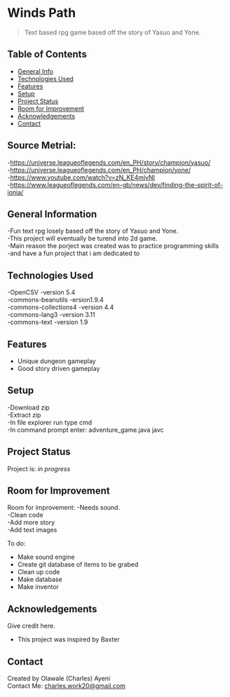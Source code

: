 # Winds Path
> Text based rpg game based off the story of Yasuo and Yone.

## Table of Contents
* [General Info](#general-information)
* [Technologies Used](#technologies-used)
* [Features](#features)
* [Setup](#setup)
* [Project Status](#project-status)
* [Room for Improvement](#room-for-improvement)
* [Acknowledgements](#acknowledgements)
* [Contact](#contact)



## Source Metrial:
-https://universe.leagueoflegends.com/en_PH/story/champion/yasuo/  
-https://universe.leagueoflegends.com/en_PH/champion/yone/  
-https://www.youtube.com/watch?v=zN_KE4mjvNI  
-https://www.leagueoflegends.com/en-gb/news/dev/finding-the-spirit-of-ionia/  

## General Information
-Fun text rpg losely based off the story of Yasuo and Yone.  
-This project will eventually be turend into 2d game.  
-Main reason the porject was created was to practice programming skills  
-and have a fun project that i am dedicated to  

## Technologies Used
-OpenCSV -version 5.4  
-commons-beanutils -ersion1.9.4  
-commons-collections4 -version 4.4  
-commons-lang3 -version 3.11  
-commons-text -version 1.9  

## Features 
- Unique dungeon gameplay  
- Good story driven gameplay  

## Setup
-Download zip  
-Extract zip  
-In file explorer run type cmd  
-In command prompt enter: adventure_game.java javc  

## Project Status
Project is: _in progress_  

## Room for Improvement

Room for improvement:
-Needs sound.  
-Clean code  
-Add more story  
-Add text images  

To do:  
- Make sound engine  
- Create git database of items to be grabed  
- Clean up code  
- Make database
- Make inventor

## Acknowledgements
Give credit here.  
- This project was inspired by Baxter  

## Contact
Created by Olawale (Charles) Ayeni  
Contact Me: charles.work20@gmail.com  


<!-- Optional -->
<!-- ## License -->
<!-- This project is open source and available under the [... License](). -->

<!-- You don't have to include all sections - just the one's relevant to your project -->
